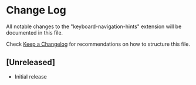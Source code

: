 # Change Log

All notable changes to the "keyboard-navigation-hints" extension will be documented in this file.

Check [Keep a Changelog](http://keepachangelog.com/) for recommendations on how to structure this file.

## [Unreleased]

- Initial release